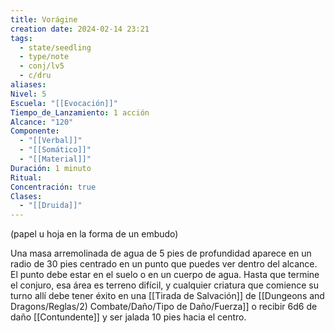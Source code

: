 ```yaml
---
title: Vorágine
creation date: 2024-02-14 23:21
tags:
  - state/seedling
  - type/note
  - conj/lv5
  - c/dru
aliases: 
Nivel: 5
Escuela: "[[Evocación]]"
Tiempo_de_Lanzamiento: 1 acción
Alcance: "120"
Componente:
  - "[[Verbal]]"
  - "[[Somático]]"
  - "[[Material]]"
Duración: 1 minuto
Ritual: 
Concentración: true
Clases:
  - "[[Druida]]"
---
```

(papel u hoja en la forma de un embudo)

Una masa arremolinada de agua de 5 pies de profundidad aparece en un radio de 30 pies centrado en un punto que puedes ver dentro del alcance. El punto debe estar en el suelo o en un cuerpo de agua. Hasta que termine el conjuro, esa área es terreno difícil, y cualquier criatura que comience su turno allí debe tener éxito en una [[Tirada de Salvación]] de [[Dungeons and Dragons/Reglas/2) Combate/Daño/Tipo de Daño/Fuerza]] o recibir 6d6 de daño [[Contundente]] y ser jalada 10 pies hacia el centro.